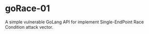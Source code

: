 # goRace-01

A simple vulnerable GoLang API for implement Single-EndPoint Race Condition attack vector. 